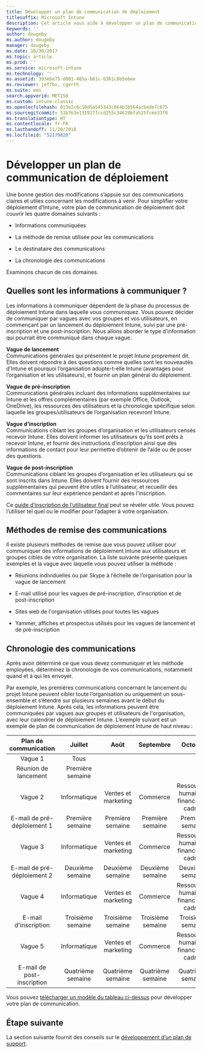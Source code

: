 ```yaml
---
title: Développer un plan de communication de déploiement
titlesuffix: Microsoft Intune
description: Cet article vous aide à développer un plan de communication de déploiement pour votre déploiement Microsoft Intune.
keywords: ''
author: dougeby
ms.author: dougeby
manager: dougeby
ms.date: 10/30/2017
ms.topic: article
ms.prod: ''
ms.service: microsoft-intune
ms.technology: ''
ms.assetid: 393ebe75-d001-485a-b81c-6361c8b5e6ee
ms.reviewer: jeffbu, cgerth
ms.suite: ems
search.appverid: MET150
ms.custom: intune-classic
ms.openlocfilehash: 013e2c6c10d5a545343c864b1b564acbede7c675
ms.sourcegitcommit: 51b763e131917fccd255c346286fa515fcee33f0
ms.translationtype: HT
ms.contentlocale: fr-FR
ms.lasthandoff: 11/20/2018
ms.locfileid: "52179820"
---
```

# <a name="develop-a-rollout-communication-plan"></a>Développer un plan de communication de déploiement

Une bonne gestion des modifications s’appuie sur des communications claires et utiles concernant les modifications à venir. Pour simplifier votre déploiement d’Intune, votre plan de communication de déploiement doit couvrir les quatre domaines suivants :

-   Informations communiquées

-   La méthode de remise utilisée pour les communications

-   Le destinataire des communications

-   La chronologie des communications

Examinons chacun de ces domaines.

## <a name="what-needs-to-be-communicated"></a>Quelles sont les informations à communiquer ?

Les informations à communiquer dépendent de la phase du processus de déploiement Intune dans laquelle vous communiquez. Vous pouvez décider de communiquer par vagues avec vos groupes et vos utilisateurs, en commençant par un lancement du déploiement Intune, suivi par une pré-inscription et une post-inscription. Nous allons aborder le type d’information qui pourrait être communiqué dans chaque vague.

**Vague de lancement** <br/>Communications générales qui présentent le projet Intune proprement dit. Elles doivent répondre à des questions comme quelles sont les nouveautés d’Intune et pourquoi l’organisation adopte-t-elle Intune (avantages pour l’organisation et les utilisateurs), et fournir un plan général du déploiement.

**Vague de pré-inscription**<br/> Communications générales incluant des informations supplémentaires sur Intune et les offres complémentaires (par exemple Office, Outlook, OneDrive), les ressources des utilisateurs et la chronologie spécifique selon laquelle les groupes/utilisateurs de l’organisation recevront Intune.

**Vague d’inscription**<br/> Communications ciblant les groupes d’organisation et les utilisateurs censés recevoir Intune. Elles doivent informer les utilisateurs qu’ils sont prêts à recevoir Intune, et fournir des instructions d’inscription ainsi que des informations de contact pour leur permettre d’obtenir de l’aide ou de poser des questions.

**Vague de post-inscription**<br/> Communications ciblant les groupes d’organisation et les utilisateurs qui se sont inscrits dans Intune. Elles doivent fournir des ressources supplémentaires qui peuvent être utiles à l’utilisateur, et recueillir des commentaires sur leur expérience pendant et après l’inscription.

Ce [guide d’inscription de l’utilisateur final](https://gallery.technet.microsoft.com/Intune-End-User-Enrollment-3a0c9b0c?WT.mc_id=Blog_Intune_General_PCIT) peut se révéler utile. Vous pouvez l’utiliser tel quel ou le modifier pour l’adapter à votre organisation.

## <a name="communication-delivery-methods"></a>Méthodes de remise des communications

Il existe plusieurs méthodes de remise que vous pouvez utiliser pour communiquer des informations de déploiement Intune aux utilisateurs et groupes ciblés de votre organisation. La liste suivante présente quelques exemples et la vague avec laquelle vous pouvez utiliser la méthode :

-   Réunions individuelles ou par Skype à l’échelle de l’organisation pour la vague de lancement

-   E-mail utilisé pour les vagues de pré-inscription, d’inscription et de post-inscription

-   Sites web de l'organisation utilisés pour toutes les vagues

-   Yammer, affiches et prospectus utilisés pour les vagues de lancement et de pré-inscription

## <a name="communications-timeline"></a>Chronologie des communications

Après avoir déterminé ce que vous devez communiquer et les méthode employées, déterminez la chronologie de vos communications, notamment quand et à qui les envoyer.

Par exemple, les premières communications concernant le lancement du projet Intune peuvent cibler toute l’organisation ou uniquement un sous-ensemble et s’étendre sur plusieurs semaines avant le début du déploiement Intune. Après cela, les informations peuvent être communiquées par vagues aux groupes et utilisateurs de l'organisation, avec leur calendrier de déploiement Intune. L’exemple suivant est un exemple de plan de communication de déploiement Intune de haut niveau :

  | **Plan de communication** | **Juillet** | **Août** | **Septembre** | **Octobre** |
|:---:|:---:|:---:|:---:|:---:|
| Vague 1  | Tous |  |  |  |                                                         
| Réunion de lancement | Première semaine |  |  |  |                                                         
| Vague 2 | Informatique | Ventes et marketing | Commerce | Ressources humaines, finances et cadres |
| E-mail de pré-déploiement 1 | Première semaine | Première semaine | Première semaine | Première semaine |
| Vague 3 | Informatique | Ventes et marketing | Commerce | Ressources humaines, finances et cadres |
| E-mail de pré-déploiement 2 | Deuxième semaine | Deuxième semaine | Deuxième semaine | Deuxième semaine |
| Vague 4 | Informatique | Ventes et marketing | Commerce | Ressources humaines, finances et cadres |
| E-mail d'inscription | Troisième semaine | Troisième semaine | Troisième semaine | Troisième semaine |
| Vague 5 | Informatique | Ventes et marketing | Commerce | Ressources humaines, finances et cadres |
| E-mail de post-inscription | Quatrième semaine | Quatrième semaine | Quatrième semaine | Quatrième semaine |

Vous pouvez [télécharger un modèle du tableau ci-dessus](https://gallery.technet.microsoft.com/Intune-deployment-planning-fae156c2?redir=0) pour développer votre plan de communication.

## <a name="next-step"></a>Étape suivante

La section suivante fournit des conseils sur le [développement d’un plan de support](planning-guide-support-plan.md).
